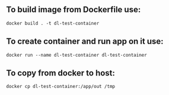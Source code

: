 ## To build image from Dockerfile use:
```
docker build . -t dl-test-container
```

## To create container and run app on it use: 
```
docker run --name dl-test-container dl-test-container
```

## To copy from docker to host:
```
docker cp dl-test-container:/app/out /tmp
```
